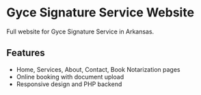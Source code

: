 # Gyce Signature Service Website
Full website for Gyce Signature Service in Arkansas.
## Features
- Home, Services, About, Contact, Book Notarization pages
- Online booking with document upload
- Responsive design and PHP backend
